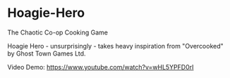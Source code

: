 # Hoagie-Hero
 The Chaotic Co-op Cooking Game

Hoagie Hero - unsurprisingly - takes heavy inspiration from "Overcooked" by Ghost Town Games Ltd.

Video Demo: https://www.youtube.com/watch?v=wHL5YPFD0rI
